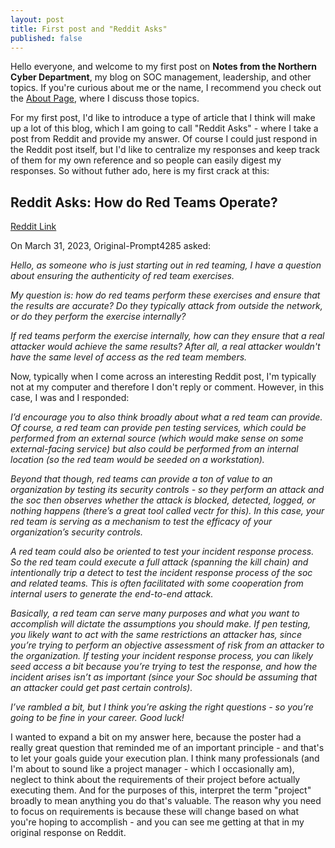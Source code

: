 ```yaml
---
layout: post
title: First post and "Reddit Asks"
published: false
---
```


Hello everyone, and welcome to my first post on **Notes from the Northern Cyber Department**, my blog on SOC management, leadership, and other topics.  If you're curious about me or the name, I recommend you check out the [About Page](https://dietz057.github.io/about/), where I discuss those topics.

For my first post, I'd like to introduce a type of article that I think will make up a lot of this blog, which I am going to call "Reddit Asks" - where I take a post from Reddit and provide my answer.  Of course I could just respond in the Reddit post itself, but I'd like to centralize my responses and keep track of them for my own reference and so people can easily digest my responses.  So without futher ado, here is my first crack at this:

## Reddit Asks: How do Red Teams Operate?
[Reddit Link](https://www.reddit.com/r/cybersecurity/comments/127w6w8/how_do_red_teams_operate/jeh93p3/?context=3)

On March 31, 2023, Original-Prompt4285 asked:

_Hello, as someone who is just starting out in red teaming, I have a question about ensuring the authenticity of red team exercises._

_My question is: how do red teams perform these exercises and ensure that the results are accurate? Do they typically attack from outside the network, or do they perform the exercise internally?_

_If red teams perform the exercise internally, how can they ensure that a real attacker would achieve the same results? After all, a real attacker wouldn't have the same level of access as the red team members._

Now, typically when I come across an interesting Reddit post, I'm typically not at my computer and therefore I don't reply or comment.  However, in this case, I was and I responded:

_I’d encourage you to also think broadly about what a red team can provide. Of course, a red team can provide pen testing services, which could be performed from an external source (which would make sense on some external-facing service) but also could be performed from an internal location (so the red team would be seeded on a workstation)._

_Beyond that though, red teams can provide a ton of value to an organization by testing its security controls - so they perform an attack and the soc then observes whether the attack is blocked, detected, logged, or nothing happens (there’s a great tool called vectr for this). In this case, your red team is serving as a mechanism to test the efficacy of your organization’s security controls._

_A red team could also be oriented to test your incident response process. So the red team could execute a full attack (spanning the kill chain) and intentionally trip a detect to test the incident response process of the soc and related teams. This is often facilitated with some cooperation from internal users to generate the end-to-end attack._

_Basically, a red team can serve many purposes and what you want to accomplish will dictate the assumptions you should make. If pen testing, you likely want to act with the same restrictions an attacker has, since you’re trying to perform an objective assessment of risk from an attacker to the organization. If testing your incident response process, you can likely seed access a bit because you’re trying to test the response, and how the incident arises isn’t as important (since your Soc should be assuming that an attacker could get past certain controls)._

_I’ve rambled a bit, but I think you’re asking the right questions - so you’re going to be fine in your career. Good luck!_

I wanted to expand a bit on my answer here, because the poster had a really great question that reminded me of an important principle - and that's to let your goals guide your execution plan.  I think many professionals (and I'm about to sound like a project manager - which I occasionally am), neglect to think about the requirements of their project before actually executing them.  And for the purposes of this, interpret the term "project" broadly to mean anything you do that's valuable. The reason why you need to focus on requirements is because these will change based on what you're hoping to accomplish - and you can see me getting at that in my original response on Reddit.






